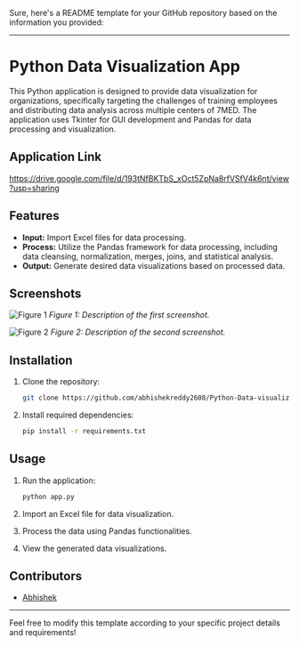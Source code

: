 Sure, here's a README template for your GitHub repository based on the information you provided:

---

# Python Data Visualization App

This Python application is designed to provide data visualization for organizations, specifically targeting the challenges of training employees and distributing data analysis across multiple centers of 7MED. The application uses Tkinter for GUI development and Pandas for data processing and visualization.

## Application Link
https://drive.google.com/file/d/193tNfBKTbS_xOct5ZpNa8rfVSfV4k6nt/view?usp=sharing
## Features

- **Input:** Import Excel files for data processing.
- **Process:** Utilize the Pandas framework for data processing, including data cleansing, normalization, merges, joins, and statistical analysis.
- **Output:** Generate desired data visualizations based on processed data.

## Screenshots

![Figure 1](https://github.com/abhishekreddy2608/Python-Data-visualization-App/assets/151418660/43ff2fd3-5035-47ee-a846-47bcf863bbec)
*Figure 1: Description of the first screenshot.*

![Figure 2](https://github.com/abhishekreddy2608/Python-Data-visualization-App/assets/151418660/9da79e28-9879-43a4-86ee-b2e661f13a21)
*Figure 2: Description of the second screenshot.*

## Installation

1. Clone the repository:
   ```bash
   git clone https://github.com/abhishekreddy2608/Python-Data-visualization-App.git
   ```

2. Install required dependencies:
   ```bash
   pip install -r requirements.txt
   ```

## Usage

1. Run the application:
   ```bash
   python app.py
   ```

2. Import an Excel file for data visualization.

3. Process the data using Pandas functionalities.

4. View the generated data visualizations.

## Contributors

- [Abhishek](https://github.com/abhishekreddy2608)



---

Feel free to modify this template according to your specific project details and requirements!
